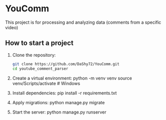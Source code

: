 # YouComm
This project is for processing and analyzing data (comments from a specific video)

## How to start a project

1. Clone the repository:
   ```bash
   git clone https://github.com/DaShy72/YouComm.git
   cd youtube_comment_parser
2. Create a virtual environment:
  python -m venv venv
source venv/Scripts/activate   # Windows

3. Install dependencies:
  pip install -r requirements.txt

4. Apply migrations:
  python manage.py migrate

5. Start the server:
  python manage.py runserver
